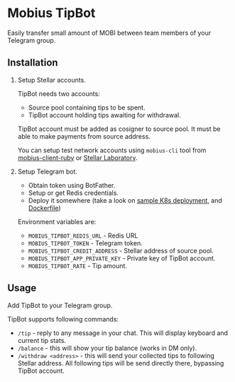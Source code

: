 Mobius TipBot
=============

Easily transfer small amount of MOBI between team members of your Telegram group.

## Installation

1. Setup Stellar accounts.

   TipBot needs two accounts:

   * Source pool containing tips to be spent.
   * TipBot account holding tips awaiting for withdrawal.

   TipBot account must be added as cosigner to source pool. It must be able to make payments from source address.

   You can setup test network accounts using `mobius-cli` tool from [mobius-client-ruby](https://github.com/mobius-network/mobius-client-ruby) or [Stellar Laboratory](https://stellar.org/laboratory).

2. Setup Telegram bot.

   * Obtain token using BotFather.
   * Setup or get Redis credentials.
   * Deploy it somewhere (take a look on [sample K8s deployment](deploy/deployment.yaml), and [Dockerfile](Dockerfile))

   Environment variables are:

   * `MOBIUS_TIPBOT_REDIS_URL` - Redis URL
   * `MOBIUS_TIPBOT_TOKEN` - Telegram token.
   * `MOBIUS_TIPBOT_CREDIT_ADDRESS` - Stellar address of source pool.
   * `MOBIUS_TIPBOT_APP_PRIVATE_KEY` - Private key of TipBot account.
   * `MOBIUS_TIPBOT_RATE` - Tip amount.

## Usage

Add TipBot to your Telegram group.

TipBot supports following commands:
* `/tip` - reply to any message in your chat. This will display keyboard and current tip stats.
* `/balance` - this will show your tip balance (works in DM only).
* `/withdraw <address>` - this will send your collected tips to following Stellar address. All following tips will be send directly there, bypassing TipBot account.
